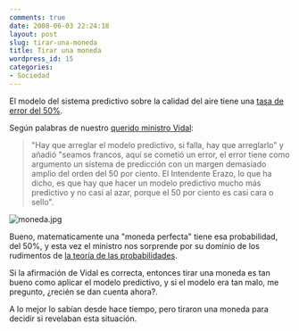 ```yaml
---
comments: true
date: 2008-06-03 22:24:18
layout: post
slug: tirar-una-moneda
title: Tirar una moneda
wordpress_id: 15
categories:
- Sociedad
---
```


El modelo del sistema predictivo sobre la calidad del aire tiene una [tasa de error del 50%](http://www.radio.uchile.cl/notas.aspx?idNota=45510).

Según palabras de nuestro [querido ministro Vidal](http://www.lnds.net/2008/05/el_analfabetismo_del_ministro.html):

> "Hay que arreglar el modelo predictivo, si falla, hay que arreglarlo" y añadió "seamos francos, aquí se cometió un error, el error tiene como argumento un sistema de predicción con un margen demasiado amplio del orden del 50 por ciento. El Intendente Erazo, lo que ha dicho, es que hay que hacer un modelo predictivo mucho más predictivo y no casi al azar, porque el 50 por ciento es casi cara o sello".

![moneda.jpg](http://www.lnds.net/images/moneda.jpg)

Bueno, matematicamente una "moneda perfecta" tiene esa probabilidad, del 50%, y esta vez el ministro nos sorprende por su dominio de los rudimentos de [la teoría de las probabilidades](http://es.wikipedia.org/wiki/C%C3%A1lculo_de_probabilidades).

Si la afirmación de Vidal es correcta, entonces tirar una moneda es tan bueno como aplicar el modelo predictivo, y si el modelo era tan malo, me pregunto, ¿recién se dan cuenta ahora?.

A lo mejor lo sabían desde hace tiempo, pero tiraron una moneda para decidir si revelaban esta situación.



